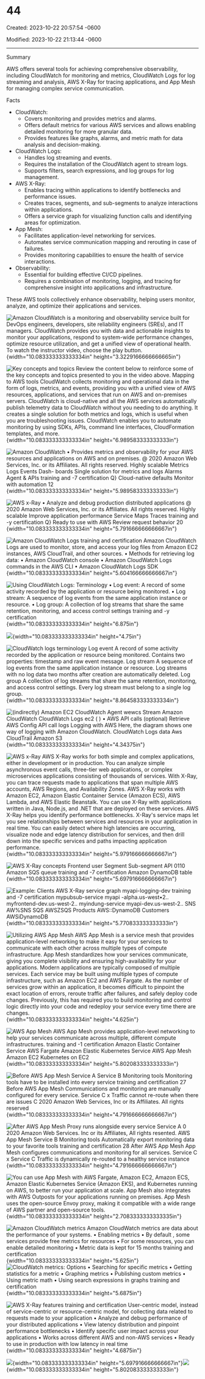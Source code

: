 # 44

Created: 2023-10-22 20:57:54 -0600

Modified: 2023-10-22 21:13:44 -0600

---

Summary

AWS offers several tools for achieving comprehensive observability, including CloudWatch for monitoring and metrics, CloudWatch Logs for log streaming and analysis, AWS X-Ray for tracing applications, and App Mesh for managing complex service communication.

Facts

- CloudWatch:
  - Covers monitoring and provides metrics and alarms.
  - Offers default metrics for various AWS services and allows enabling detailed monitoring for more granular data.
  - Provides features like graphs, alarms, and metric math for data analysis and decision-making.
- CloudWatch Logs:
  - Handles log streaming and events.
  - Requires the installation of the CloudWatch agent to stream logs.
  - Supports filters, search expressions, and log groups for log management.
- AWS X-Ray:
  - Enables tracing within applications to identify bottlenecks and performance issues.
  - Creates traces, segments, and sub-segments to analyze interactions within applications.
  - Offers a service graph for visualizing function calls and identifying areas for optimization.
- App Mesh:
  - Facilitates application-level networking for services.
  - Automates service communication mapping and rerouting in case of failures.
  - Provides monitoring capabilities to ensure the health of service interactions.
- Observability:
  - Essential for building effective CI/CD pipelines.
  - Requires a combination of monitoring, logging, and tracing for comprehensive insight into applications and infrastructure.

These AWS tools collectively enhance observability, helping users monitor, analyze, and optimize their applications and services.

![Amazon CloudWatch is a monitoring and observability service built for DevOps engineers, developers, site reliability engineers (SREs), and IT managers. CloudWatch provides you with data and actionable insights to monitor your applications, respond to system-wide performance changes, optimize resource utilization, and get a unified view of operational health. To watch the instructor video, choose the play button. ](../../../media/AWS-DevOps-Module-12-44-image1.png){width="10.083333333333334in" height="3.3229166666666665in"}



![Key concepts and topics Review the content below to reinforce some of the key concepts and topics presented to you in the video above. Mapping to AWS tools CloudWatch collects monitoring and operational data in the form of logs, metrics, and events, providing you with a unified view of AWS resources, applications, and services that run on AWS and on-premises servers. CloudWatch is cloud-native and all the AWS services automatically publish telemetry data to CloudWatch without you needing to do anything. It creates a single solution for both metrics and logs, which is useful when you are troubleshooting issues. CloudWatch enables you to automate monitoring by using SDKs, APIs, command line interfaces, CloudFormation templates, and more. ](../../../media/AWS-DevOps-Module-12-44-image2.png){width="10.083333333333334in" height="6.989583333333333in"}

![Amazon CloudWatch • Provides metrics and observability for your AWS resources and applications on AWS and on premises. @ 2020 Amazon Web Services, Inc. or its Affiliates. All rights reserved. Highly scalable Metrics Logs Events Dash- boards Single solution for metrics and logs Alarms Agent & APIs training and -7 certification Q} Cloud-native defaults Monitor with automation 12 ](../../../media/AWS-DevOps-Module-12-44-image3.png){width="10.083333333333334in" height="5.989583333333333in"}





![AWS x-Ray • Analyze and debug production distributed applications @ 2020 Amazon Web Services, Inc. or its Affiliates. All rights reserved. Highly scalable Improve application performance Service Maps Traces training and -y certification Q} Ready to use with AWS Review request behavior 20 ](../../../media/AWS-DevOps-Module-12-44-image4.png){width="10.083333333333334in" height="5.791666666666667in"}



![Amazon CloudWatch Logs training and certification Amazon CloudWatch Logs are used to monitor, store, and access your log files from Amazon EC2 instances, AWS CloudTrail, and other sources. • Methods for retrieving log data: • Amazon CloudWatch console • Amazon CloudWatch Logs commands in the AWS CLI • Amazon CloudWatch Logs SDK ](../../../media/AWS-DevOps-Module-12-44-image5.png){width="10.083333333333334in" height="5.604166666666667in"}



![Using CloudWatch Logs: Terminology • Log event: A record of some activity recorded by the application or resource being monitored. • Log stream: A sequence of log events from the same application instance or resource. • Log group: A collection of log streams that share the same retention, monitoring, and access control settings training and -y certification ](../../../media/AWS-DevOps-Module-12-44-image6.png){width="10.083333333333334in" height="6.875in"}



![](../../../media/AWS-DevOps-Module-12-44-image7.png){width="10.083333333333334in" height="4.75in"}



![CloudWatch logs terminology Log event A record of some activity recorded by the application or resource being monitored. Contains two properties: timestamp and raw event message. Log stream A sequence of log events from the same application instance or resource. Log streams with no log data two months after creation are automatically deleted. Log group A collection of log streams that share the same retention, monitoring, and access control settings. Every log stream must belong to a single log group. ](../../../media/AWS-DevOps-Module-12-44-image8.png){width="10.083333333333334in" height="8.864583333333334in"}



![(indirectly) Amazon EC2 CloudWatch Agent wewcs Stream Amazon CloudWatch CloudWatch Logs ec2 ( ) • AWS API calls (optional) Retrieve AWS Config API call logs Logging with AWS Here, the diagram shows one way of logging with Amazon CloudWatch. CloudWatch Logs data Aws CloudTrail Amazon S3 ](../../../media/AWS-DevOps-Module-12-44-image9.png){width="10.083333333333334in" height="4.34375in"}



![AWS x-Ray AWS X-Ray works for both simple and complex applications, either in development or in production. You can analyze simple asynchronous event calls, three-tier web applications, or complex microservices applications consisting of thousands of services. With X-Ray, you can trace requests made to applications that span multiple AWS accounts, AWS Regions, and Availability Zones. AWS X-Ray works with Amazon EC2, Amazon Elastic Container Service (Amazon ECS), AWS Lambda, and AWS Elastic Beanstalk. You can use X-Ray with applications written in Java, Node.js, and .NET that are deployed on these services. AWS X-Ray helps you identify performance bottlenecks. X-Ray's service maps let you see relationships between services and resources in your application in real time. You can easily detect where high latencies are occurring, visualize node and edge latency distribution for services, and then drill down into the specific services and paths impacting application performance. ](../../../media/AWS-DevOps-Module-12-44-image10.png){width="10.083333333333334in" height="5.979166666666667in"}



![AWS X-Ray concepts Frontend user Segment Sub-segment API 0110 Amazon SQS queue training and -7 certification Amazon DynamoDB table ](../../../media/AWS-DevOps-Module-12-44-image11.png){width="10.083333333333334in" height="5.697916666666667in"}



![Example: Clients AWS X-Ray service graph myapi-logging-dev training and -7 certification mypubsub-service myapi -alpha.us-west•2.. myfrontend-dev.us-west-2.. myindung-service myapi-dev.us-west-2.. SNS AW%SNS SQS AWSZSQS Products AWS::DynamoDB Customers AWSiDynamoDB ](../../../media/AWS-DevOps-Module-12-44-image12.png){width="10.083333333333334in" height="5.770833333333333in"}



![Utilizing AWS App Mesh AWS App Mesh is a service mesh that provides application-level networking to make it easy for your services to communicate with each other across multiple types of compute infrastructure. App Mesh standardizes how your services communicate, giving you complete visibility and ensuring high-availability for your applications. Modern applications are typically composed of multiple services. Each service may be built using multiple types of compute infrastructure, such as Amazon EC2 and AWS Fargate. As the number of services grow within an application, it becomes difficult to pinpoint the exact location of errors, reroute traffic after failures, and safely deploy code changes. Previously, this has required you to build monitoring and control logic directly into your code and redeploy your service every time there are changes. ](../../../media/AWS-DevOps-Module-12-44-image13.png){width="10.083333333333334in" height="4.625in"}

![AWS App Mesh AWS App Mesh provides application-level networking to help your services communicate across multiple, different compute infrastructures. training and -1 certification Amazon Elastic Container Service AWS Fargate Amazon Elastic Kubernetes Service AWS App Mesh Amazon EC2 Kubernetes on EC2 ](../../../media/AWS-DevOps-Module-12-44-image14.png){width="10.083333333333334in" height="5.802083333333333in"}



![Before AWS App Mesh Service A Service B Monitoring tools Monitoring tools have to be installed into every service training and certification 27 Before AWS App Mesh Communications and monitoring are manually configured for every service. Service C x Traffic cannot re-route when there are issues C 2020 Amazon Web Services, Inc or its Affiliates. All rights reserved ](../../../media/AWS-DevOps-Module-12-44-image15.png){width="10.083333333333334in" height="4.791666666666667in"}



![After AWS App Mesh Proxy runs alongside every service Service A 0 2020 Amazon Web Services. Inc or its Affiliates, All rights resented. AWS App Mesh Service B Monitoring tools Automatically export monitoring data to your favorite tools training and certification 28 After AWS App Mesh App Mesh configures communications and monitoring for all services. Service C x Service C Traffic is dynamically re-routed to a healthy service instance ](../../../media/AWS-DevOps-Module-12-44-image16.png){width="10.083333333333334in" height="4.791666666666667in"}



![You can use App Mesh with AWS Fargate, Amazon EC2, Amazon ECS, Amazon Elastic Kubernetes Service (Amazon EKS), and Kubernetes running on AWS, to better run your application at scale. App Mesh also integrates with AWS Outposts for your applications running on premises. App Mesh uses the open-source Envoy proxy, making it compatible with a wide range of AWS partner and open-source tools. ](../../../media/AWS-DevOps-Module-12-44-image17.png){width="10.083333333333334in" height="2.7083333333333335in"}

![Amazon CloudWatch metrics Amazon CloudWatch metrics are data about the performance of your systems. • Enabling metrics • By default , some services provide free metrics for resources • For some resources, you can enable detailed monitoring • Metric data is kept for 15 months training and certification ](../../../media/AWS-DevOps-Module-12-44-image18.png){width="10.083333333333334in" height="5.625in"}![CloudWatch metrics: Options • Searching for specific metrics • Getting statistics for a metric • Graphing metrics • Publishing custom metrics • Using metric math • Using search expressions in graphs training and certification ](../../../media/AWS-DevOps-Module-12-44-image19.png){width="10.083333333333334in" height="5.6875in"}



![AWS X-Ray features training and certification User-centric model, instead of service-centric or resource-centric model, for collecting data related to requests made to your application • Analyze and debug performance of your distributed applications • View latency distribution and pinpoint performance bottlenecks • Identify specific user impact across your applications • Works across different AWS and non-AWS services • Ready to use in production with low latency in real time ](../../../media/AWS-DevOps-Module-12-44-image20.png){width="10.083333333333334in" height="4.6875in"}



![](../../../media/AWS-DevOps-Module-12-44-image21.png){width="10.083333333333334in" height="5.697916666666667in"}![](../../../media/AWS-DevOps-Module-12-44-image22.png){width="10.083333333333334in" height="5.802083333333333in"}






















